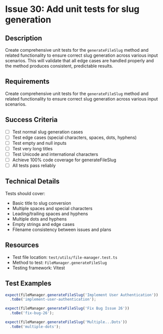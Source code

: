 # Issue 30: Add unit tests for slug generation

## Description
Create comprehensive unit tests for the `generateFileSlug` method and related functionality to ensure correct slug generation across various input scenarios. This will validate that all edge cases are handled properly and the method produces consistent, predictable results.

## Requirements
Create comprehensive unit tests for the `generateFileSlug` method and related functionality to ensure correct slug generation across various input scenarios.

## Success Criteria
- [ ] Test normal slug generation cases
- [ ] Test edge cases (special characters, spaces, dots, hyphens)
- [ ] Test empty and null inputs
- [ ] Test very long titles
- [ ] Test Unicode and international characters
- [ ] Achieve 100% code coverage for generateFileSlug
- [ ] All tests pass reliably

## Technical Details
Tests should cover:
- Basic title to slug conversion
- Multiple spaces and special characters
- Leading/trailing spaces and hyphens
- Multiple dots and hyphens
- Empty strings and edge cases
- Filename consistency between issues and plans

## Resources
- Test file location: `test/utils/file-manager.test.ts`
- Method to test: `FileManager.generateFileSlug`
- Testing framework: Vitest

## Test Examples
```typescript
expect(fileManager.generateFileSlug('Implement User Authentication'))
  .toBe('implement-user-authentication');

expect(fileManager.generateFileSlug('Fix Bug Issue 26'))
  .toBe('fix-bug-26');

expect(fileManager.generateFileSlug('Multiple...Dots'))
  .toBe('multiple-dots');
```
